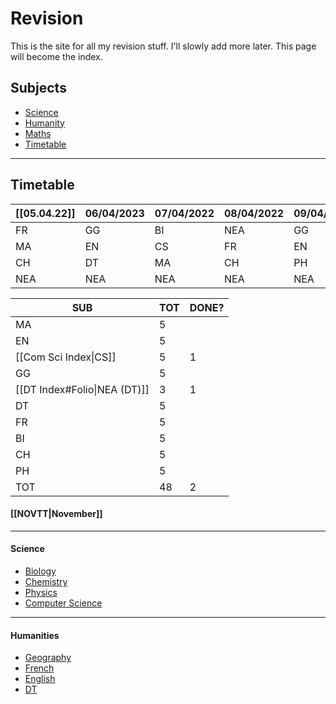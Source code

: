 # Revision
This is the site for all my revision stuff. I'll slowly add more later.
This page will become the index.

## Subjects
* [Science](#Science)
* [Humanity](#Humanity)
* [Maths](Mth%20Index.md)
* [Timetable](#Timetable)

----
## Timetable
| [[05.04.22]] | 06/04/2023 | 07/04/2022 | 08/04/2022 | 09/04/2022 | 10/04/2022 | 11/04/2022 | 12/04/2022 | 13/04/2022 | 14/04/2022 | 15/04/2022 | 16/04/2022 | 17/04/2022 | 18/04/2022 | 19/04/2022 |
| ---------- | ---------- | ---------- | ---------- | ---------- | ---------- | ---------- | ---------- | ---------- | ---------- | ---------- | ---------- | ---------- | ---------- | ---------- |
| FR         | GG         | BI         | NEA        | GG         | DT         | FR         | CH         | GG         | MA         | CH         | EN         | DT         | MA         | PH         |
| MA         | EN         | CS         | FR         | EN         | BI         | EN         | BI         | NEA        | FR         | PH         | FR         | CH         | GG         | CS         |
| CH         | DT         | MA         | CH         | PH         | CS         | MA         | PH         | DT         | GG         | BI         | CS         | EN         | BI         | DT         |
| NEA        | NEA        | NEA        | NEA        | NEA        | NEA        | NEA        | NEA        | NEA        | NEA        | NEA        | NEA        | NEA        | NEA        | NEA        |

| SUB                          | TOT | DONE? |
| ---------------------------- | --- | ----- |
| MA                           | 5   |       |
| EN                           | 5   |       |
| [[Com Sci Index\|CS]]        | 5   |1|
| GG                           | 5   |       |
| [[DT Index#Folio\|NEA (DT)]] | 3   | 1     |
| DT                           | 5   |       |
| FR                           | 5   |       |
| BI                           | 5   |       |
| CH                           | 5   |       |
| PH                           | 5   |       |
| TOT                          | 48  | 2     |

#### [[NOVTT|November]]

----

#### Science
* [Biology](Bio%20Index%20)  
* [Chemistry](Chem%20Index.md)
* [Physics](Phy%20Index.md)
* [Computer Science](Com%20Sci%20Index.md)
----
#### Humanities
* [Geography](Geo%20Index.md)
* [French](Humanities/French/Fr%20Index%20)
* [English](Eng%20Index.md)
* [DT](DT%20Index.md)

